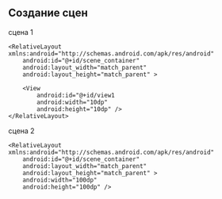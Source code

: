 ## Создание сцен

сцена 1

    <RelativeLayout xmlns:android="http://schemas.android.com/apk/res/android"
        android:id="@+id/scene_container"
        android:layout_width="match_parent"
        android:layout_height="match_parent" >
        
        <View 
            android:id="@+id/view1
            android:width="10dp"
            android:height="10dp" />
    </RelativeLayout>

сцена 2

    <RelativeLayout xmlns:android="http://schemas.android.com/apk/res/android"
        android:id="@+id/scene_container"
        android:layout_width="match_parent"
        android:layout_height="match_parent" >
        android:width="100dp"
        android:height="100dp" />